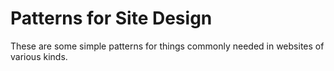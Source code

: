 # Patterns for Site Design #

These are some simple patterns for things commonly needed in websites of various kinds.

##

